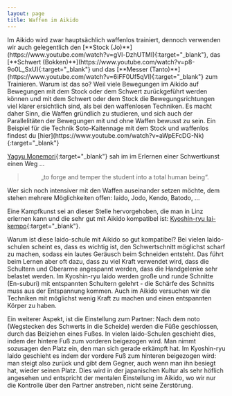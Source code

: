 ```yaml
---
layout: page
title: Waffen im Aikido
---
```



<div class="container block">
<div class="row">
<div class="col" markdown="1">
Im Aikido wird zwar hauptsächlich waffenlos trainiert, dennoch verwenden wir auch gelegentlich den [**Stock (Jo)**](https://www.youtube.com/watch?v=gVl-DzhUTMI){:target="_blank"}, das [**Schwert (Bokken)**](https://www.youtube.com/watch?v=p8-9o0L_SxU){:target="_blank"} und das [**Messer (Tanto)**](https://www.youtube.com/watch?v=6iFF0Uf5qVI){:target="_blank"} zum Trainieren. Warum ist das so? Weil viele Bewegungen im Aikido auf Bewegungen mit dem Stock oder dem Schwert zurückgeführt werden können und mit dem Schwert oder dem Stock die Bewegungsrichtungen viel klarer ersichtlich sind, als bei den waffenlosen Techniken. Es macht daher Sinn, die Waffen gründlich zu studieren, und sich auch der Parallelitäten der Bewegungen mit und ohne Waffen bewusst zu sein. Ein Beispiel für die Technik Soto-Kaitennage mit dem Stock und waffenlos findest du [hier](https://www.youtube.com/watch?v=aWpEFcDG-Nk){:target="_blank"}

[Yagyu Monemori](https://de.wikipedia.org/wiki/Yagy%C5%AB_Munenori){:target="_blank"} sah im im Erlernen einer Schwertkunst einen Weg ...
<blockquote><p style="text-align:center;">„to forge and temper the student into a total human being“.</p></blockquote>

Wer sich noch intensiver mit den Waffen auseinander setzen möchte, dem stehen mehrere Möglichkeiten offen: Iaido, Jodo, Kendo, Batodo, ... 

Eine Kampfkunst sei an dieser Stelle hervorgehoben, die man in Linz erlernen kann und die sehr gut mit Aikido kompatibel ist: [Kyoshin-ryu Iai-kempo](http://www.kendolinz.org/iaido){:target="_blank"}.

Warum ist diese Iaido-schule mit Aikido so gut kompatibel? Bei vielen Iaido-schulen scheint es, dass es wichtig ist, den Schwertschnitt möglichst scharf zu machen, sodass ein lautes Geräusch beim Schneiden entsteht. Das führt beim Lernen aber oft dazu, dass zu viel Kraft verwendet wird, dass die Schultern und Oberarme angespannt werden, dass die Handgelenke sehr belastet werden. Im Kyoshin-ryu Iaido werden große und runde Schnitte (En-suburi) mit entspannten Schultern gelehrt - die Schärfe des Schnitts muss aus der Entspannung kommen. Auch im Aikido versuchen wir die Techniken mit möglichst wenig Kraft zu machen und einen entspannten Körper zu haben.
</div>
</div>
<div class="row">
<div class="col-6" markdown="1">
Ein weiterer Aspekt, ist die Einstellung zum Partner: Nach dem noto (Wegstecken des Schwerts in die Scheide) werden die Füße geschlossen, durch das Beiziehen eines Fußes. In vielen Iaido-Schulen geschieht dies, indem der hintere Fuß zum vorderen beigezogen wird. Man nimmt sozusagen den Platz ein, den man sich gerade erkämpft hat. Im Kyoshin-ryu Iaido geschieht es indem der vordere Fuß zum hinteren beigezogen wird: man steigt also zurück und gibt dem Gegner, auch wenn man ihn besiegt hat, wieder seinen Platz. Dies wird in der japanischen Kultur als sehr höflich angesehen und entspricht der mentalen Einstellung im Aikido, wo wir nur die Kontrolle über den Partner anstreben, nicht seine Zerstörung. 
</div>
<div class="col">
<img class="imageStyleWaffen" src="{{ site.baseurl }}/images/Schwert.jpg" alt="" />
</div>
</div>
</div>